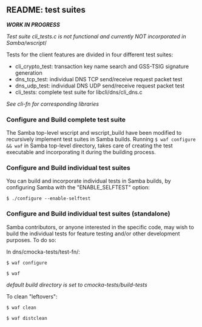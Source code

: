 ## README: test suites

***WORK IN PROGRESS***

*Test suite cli_tests.c is not functional and currently NOT incorporated in Samba/wscript*/

Tests for the client features are divided in four different test suites:

*	cli_crypto_test: transaction key name search and GSS-TSIG signature generation
*	dns_tcp_test: individual DNS TCP send/receive request packet test
*	dns_udp_test: individual DNS UDP send/receive request packet test
*	cli_tests: complete test suite for libcli/dns/cli_dns.c

*See cli-fn for corresponding libraries*

### Configure and Build complete test suite

The Samba top-level wscript and wscript_build have been modified to recursively implement test suites in 
Samba builds. Running `$ waf configure && waf` in Samba top-level directory, takes care of creating the 
test executable and incorporating it during the building process.

### Configure and Build individual test suites

You can build and incorporate individual tests in Samba builds, by configuring Samba with the "ENABLE_SELFTEST" 
option:

`$ ./configure --enable-selftest`

### Configure and Build individual test suites (standalone)

Samba contributors, or anyone interested in the specific code, may wish to build the individual tests for 
feature testing and/or other development purposes. To do so:

In dns/cmocka-tests/test-fn/:
```
$ waf configure

$ waf
```
*default build directory is set to cmocka-tests/build-tests*

To clean "leftovers":

```
$ waf clean

$ waf distclean
```

